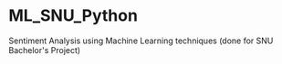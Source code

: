 # ML_SNU_Python
Sentiment Analysis using Machine Learning techniques (done for SNU Bachelor's Project)
